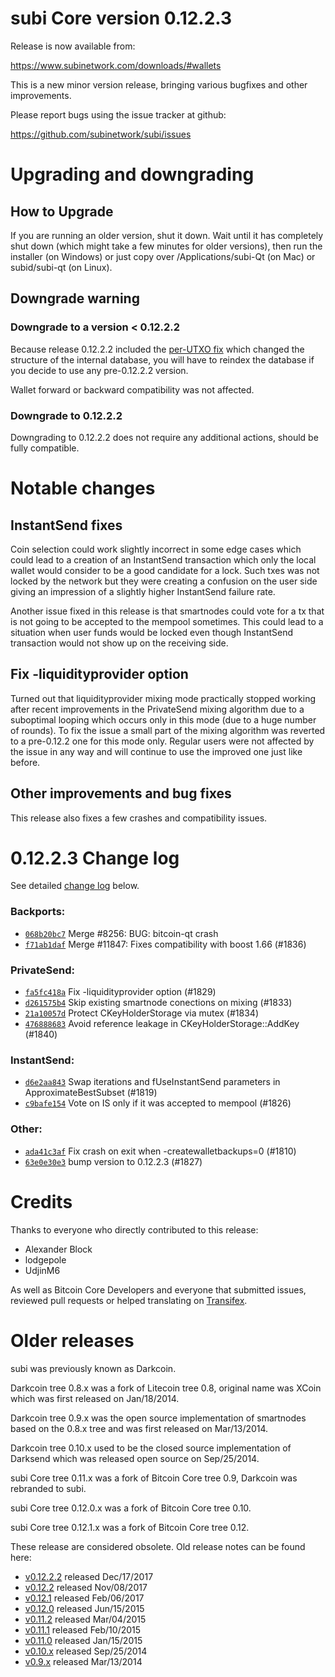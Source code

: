 subi Core version 0.12.2.3
==========================

Release is now available from:

  <https://www.subinetwork.com/downloads/#wallets>

This is a new minor version release, bringing various bugfixes and other
improvements.

Please report bugs using the issue tracker at github:

  <https://github.com/subinetwork/subi/issues>


Upgrading and downgrading
=========================

How to Upgrade
--------------

If you are running an older version, shut it down. Wait until it has completely
shut down (which might take a few minutes for older versions), then run the
installer (on Windows) or just copy over /Applications/subi-Qt (on Mac) or
subid/subi-qt (on Linux).

Downgrade warning
-----------------

### Downgrade to a version < 0.12.2.2

Because release 0.12.2.2 included the [per-UTXO fix](release-notes/subi/release-notes-0.12.2.2.md#per-utxo-fix)
which changed the structure of the internal database, you will have to reindex
the database if you decide to use any pre-0.12.2.2 version.

Wallet forward or backward compatibility was not affected.

### Downgrade to 0.12.2.2

Downgrading to 0.12.2.2 does not require any additional actions, should be
fully compatible.

Notable changes
===============

InstantSend fixes
-----------------

Coin selection could work slightly incorrect in some edge cases which could
lead to a creation of an InstantSend transaction which only the local wallet
would consider to be a good candidate for a lock. Such txes was not locked by
the network but they were creating a confusion on the user side giving an
impression of a slightly higher InstantSend failure rate.

Another issue fixed in this release is that smartnodes could vote for a tx
that is not going to be accepted to the mempool sometimes. This could lead to
a situation when user funds would be locked even though InstantSend transaction
would not show up on the receiving side.

Fix -liquidityprovider option
-----------------------------

Turned out that liquidityprovider mixing mode practically stopped working after
recent improvements in the PrivateSend mixing algorithm due to a suboptimal
looping which occurs only in this mode (due to a huge number of rounds). To fix
the issue a small part of the mixing algorithm was reverted to a pre-0.12.2 one
for this mode only. Regular users were not affected by the issue in any way and
will continue to use the improved one just like before.

Other improvements and bug fixes
--------------------------------

This release also fixes a few crashes and compatibility issues.


0.12.2.3 Change log
===================

See detailed [change log](https://github.com/subinetwork/subi/compare/v0.12.2.2...subi:v0.12.2.3) below.

### Backports:
- [`068b20bc7`](https://github.com/subinetwork/subi/commit/068b20bc7) Merge #8256: BUG: bitcoin-qt crash
- [`f71ab1daf`](https://github.com/subinetwork/subi/commit/f71ab1daf) Merge #11847: Fixes compatibility with boost 1.66 (#1836)

### PrivateSend:
- [`fa5fc418a`](https://github.com/subinetwork/subi/commit/fa5fc418a) Fix -liquidityprovider option (#1829)
- [`d261575b4`](https://github.com/subinetwork/subi/commit/d261575b4) Skip existing smartnode conections on mixing (#1833)
- [`21a10057d`](https://github.com/subinetwork/subi/commit/21a10057d) Protect CKeyHolderStorage via mutex (#1834)
- [`476888683`](https://github.com/subinetwork/subi/commit/476888683) Avoid reference leakage in CKeyHolderStorage::AddKey (#1840)

### InstantSend:
- [`d6e2aa843`](https://github.com/subinetwork/subi/commit/d6e2aa843) Swap iterations and fUseInstantSend parameters in ApproximateBestSubset (#1819)
- [`c9bafe154`](https://github.com/subinetwork/subi/commit/c9bafe154) Vote on IS only if it was accepted to mempool (#1826)

### Other:
- [`ada41c3af`](https://github.com/subinetwork/subi/commit/ada41c3af) Fix crash on exit when -createwalletbackups=0 (#1810)
- [`63e0e30e3`](https://github.com/subinetwork/subi/commit/63e0e30e3) bump version to 0.12.2.3 (#1827)

Credits
=======

Thanks to everyone who directly contributed to this release:

- Alexander Block
- lodgepole
- UdjinM6

As well as Bitcoin Core Developers and everyone that submitted issues,
reviewed pull requests or helped translating on
[Transifex](https://www.transifex.com/projects/p/subi/).


Older releases
==============

subi was previously known as Darkcoin.

Darkcoin tree 0.8.x was a fork of Litecoin tree 0.8, original name was XCoin
which was first released on Jan/18/2014.

Darkcoin tree 0.9.x was the open source implementation of smartnodes based on
the 0.8.x tree and was first released on Mar/13/2014.

Darkcoin tree 0.10.x used to be the closed source implementation of Darksend
which was released open source on Sep/25/2014.

subi Core tree 0.11.x was a fork of Bitcoin Core tree 0.9,
Darkcoin was rebranded to subi.

subi Core tree 0.12.0.x was a fork of Bitcoin Core tree 0.10.

subi Core tree 0.12.1.x was a fork of Bitcoin Core tree 0.12.

These release are considered obsolete. Old release notes can be found here:

- [v0.12.2.2](release-notes/subi/release-notes-0.12.2.2.md) released Dec/17/2017
- [v0.12.2](release-notes/subi/release-notes-0.12.2.md) released Nov/08/2017
- [v0.12.1](release-notes/subi/release-notes-0.12.1.md) released Feb/06/2017
- [v0.12.0](release-notes/subi/release-notes-0.12.0.md) released Jun/15/2015
- [v0.11.2](release-notes/subi/release-notes-0.11.2.md) released Mar/04/2015
- [v0.11.1](release-notes/subi/release-notes-0.11.1.md) released Feb/10/2015
- [v0.11.0](release-notes/subi/release-notes-0.11.0.md) released Jan/15/2015
- [v0.10.x](release-notes/subi/release-notes-0.10.0.md) released Sep/25/2014
- [v0.9.x](release-notes/subi/release-notes-0.9.0.md) released Mar/13/2014


